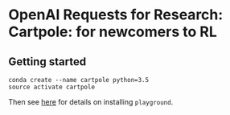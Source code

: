 # OpenAI Requests for Research: Cartpole: for newcomers to RL

## Getting started

```shell
conda create --name cartpole python=3.5
source activate cartpole
```

Then see [here](https://github.com/paulhendricks/playground) for details on installing `playground`.
